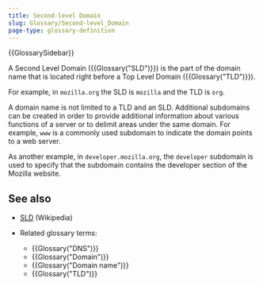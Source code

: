 ```yaml
---
title: Second-level Domain
slug: Glossary/Second-level_Domain
page-type: glossary-definition
---
```


{{GlossarySidebar}}

A Second Level Domain ({{Glossary("SLD")}}) is the part of the domain name that is located right before a Top Level Domain ({{Glossary("TLD")}}).

For example, in `mozilla.org` the SLD is `mozilla` and the TLD is `org`.

A domain name is not limited to a TLD and an SLD. Additional subdomains can be created in order to provide additional information about various functions of a server or to delimit areas under the same domain. For example, `www` is a commonly used subdomain to indicate the domain points to a web server.

As another example, in `developer.mozilla.org`, the `developer` subdomain is used to specify that the subdomain contains the developer section of the Mozilla website.

## See also

- [SLD](https://en.wikipedia.org/wiki/Second-level_domain) (Wikipedia)
- Related glossary terms:

  - {{Glossary("DNS")}}
  - {{Glossary("Domain")}}
  - {{Glossary("Domain name")}}
  - {{Glossary("TLD")}}
